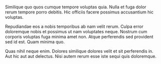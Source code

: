 Similique quo quos cumque tempore voluptas quia. Nulla et fuga dolor rerum tempore porro debitis. Hic officiis facere possimus accusantium hic voluptas.
 Repudiandae eos a nobis temporibus ab nam velit rerum. Culpa error doloremque nobis et possimus ut nam voluptates neque. Nostrum cum corporis voluptas fuga minima amet non. Atque perferendis sed provident sed id est. Quam minima quo.
 Quas nihil neque enim. Dolores similique dolores velit et sit perferendis in. Aut hic aut aut delectus. Nisi autem rerum esse iste sequi quis doloremque.
